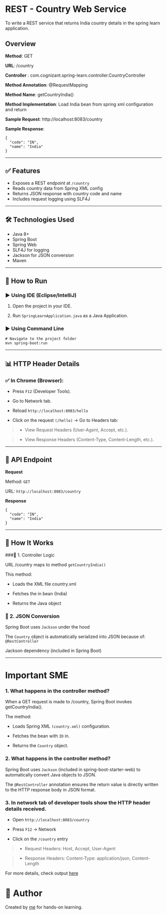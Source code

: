 # REST - Country Web Service 

To write a REST service that returns India country details in the spring learn application.


## Overview

**Method**: GET

**URL**: /country

**Controller** : com.cognizant.spring-learn.controller.CountryController

**Method Annotation**: @RequestMapping

**Method Name**: getCountryIndia()

**Method Implementation**: Load India bean from spring xml configuration and return

**Sample Request**: http://localhost:8083/country

**Sample Response**: 
```
{
  "code": "IN",
  "name": "India"
}
```

---




## ✅ Features

- Exposes a REST endpoint at `/country`
- Reads country data from Spring XML config
- Returns JSON response with country code and name
- Includes request logging using SLF4J

---

## 🛠️ Technologies Used

- Java 8+
- Spring Boot
- Spring Web
- SLF4J for logging
- Jackson for JSON conversion
- Maven

---

## 🚀 How to Run

### ▶ Using IDE (Eclipse/IntelliJ)

1. Open the project in your IDE.

2. Run `SpringLearnApplication.java` as a Java Application.

### ▶ Using Command Line

```
# Navigate to the project folder
mvn spring-boot:run
```

---
## 📊 HTTP Header Details

### ✅ In Chrome (Browser):

- Press `F12` (Developer Tools).

- Go to Network tab.

- Reload `http://localhost:8083/hello`

- Click on the request `(/hello)` → Go to Headers tab:

> - View Request Headers (User-Agent, Accept, etc.).

> - View Response Headers (Content-Type, Content-Length, etc.).

---

## 🔗 API Endpoint

**Request**

Method: `GET`

URL: `http://localhost:8083/country`

**Response**

```
{
  "code": "IN",
  "name": "India"
}
```

---

## 🔎 How It Works

###📌 1. Controller Logic

URL /country maps to method `getCountryIndia()`

This method:

- Loads the XML file country.xml

- Fetches the in bean (India)

- Returns the Java object

### 📌 2. JSON Conversion

Spring Boot uses `Jackson` under the hood

The `Country` object is automatically serialized into JSON because of:
`@RestController`

Jackson dependency (included in Spring Boot)


---

# Important SME

### 1. What happens in the controller method?

When a GET request is made to /country, Spring Boot invokes getCountryIndia().

The method:

- Loads Spring XML `(country.xml)` configuration.

- Fetches the bean with `ID` in.

- Returns the `Country` object.

### 2. What happens in the controller method?

Spring Boot uses `Jackson` (included in spring-boot-starter-web) to automatically convert Java objects to JSON.

The `@RestController` annotation ensures the return value is directly written to the HTTP response body in JSON format.

### 3. In network tab of developer tools show the HTTP header details received.

- Open `http://localhost:8083/country`

- Press `F12` → Network

- Click on the `/country` entry

> - Request Headers: Host, Accept, User-Agent

> - Response Headers: Content-Type: application/json, Content-Length

For more details, check output [here](https://github.com/NivedhaJM/Digital_Nuture_4.0_JavaFSE/blob/master/Week_04%20Spring%20REST%20using%20Spring%20Boot%203/SpringRest/2_Spring%20Rest%20HandsOn/HandsOn-2/LOCALHOST%20OUTPUT.png)

# 👤 Author

Created by [me](https://github.com/NivedhaJM) for hands-on learning.


